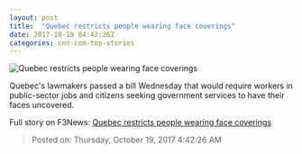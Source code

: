 ```yaml
---
layout: post
title:  "Quebec restricts people wearing face coverings"
date: 2017-10-19 04:42:26Z
categories: cnn-com-top-stories
---
```


![Quebec restricts people wearing face coverings](http://cdn.cnn.com/cnnnext/dam/assets/160811111510-01-muslim-headscarves-explainer-niqab-super-tease.jpg)

Quebec's lawmakers passed a bill Wednesday that would require workers in public-sector jobs and citizens seeking government services to have their faces uncovered.


Full story on F3News: [Quebec restricts people wearing face coverings](http://www.f3nws.com/n/etbFMJ)

> Posted on: Thursday, October 19, 2017 4:42:26 AM
